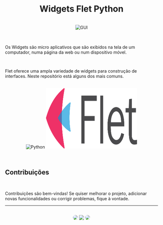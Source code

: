<h1 align="center">Widgets Flet Python</h1>
</br>

<div align="center">
<img src="https://nordicapis.com/wp-content/uploads/Whats-the-Difference-Between-a-GUI-and-an-API--1024x576.png" alt="GUI"/>
</div>
</br>
</br>

 <p>
  Os Widgets são micro aplicativos que são exibidos na tela de um computador, numa página da web ou num dispositivo móvel.
 </p>
 </br>
 
 <p>
  Flet oferece uma ampla variedade de widgets para construção de interfaces. Neste repositório está alguns dos mais comuns.
 </p>
 </br>
 
<div align="center">
<img height=200 width=300 src="https://logosmarcas.net/wp-content/uploads/2021/10/Python-Logo.png" alt="Python"/>
<img height=200 width=300 src="https://raw.githubusercontent.com/flet-dev/flet/main/media/logo/flet-logo.svg" alt="Flet"/>
</div>
</br>
</br>

 ## Contribuições
</br>

<p>
Contribuições são bem-vindas! Se quiser melhorar o projeto, adicionar novas funcionalidades ou corrigir problemas, fique à vontade.
</p>
<hr>
</br>

<div align="center">
<a href="https://www.facebook.com/profile.php?id=100091086461235"><img src="https://img.shields.io/badge/-Facebook-%230077B5?style=for-the-badge&logo=facebook&logoColor=white" style="border-radius: 30px" target="_blank" /></a>
<a href="https://www.instagram.com/sidneyteodoroaraujo" target="_blank"><img src="https://img.shields.io/badge/-Instagram-%23E4405F?style=for-the-badge&logo=instagram&logoColor=white" /></a>
<a href="https://www.linkedin.com/in/sidney-teodoro-4a4a8119b?lipi=urn%3Ali%3Apage%3Ad_flagship3_profile_view_base_contact_details%3B%2FevuTOiSSJS2hWGCZgtZiQ%3D%3D" target="_blank"><img src="https://img.shields.io/badge/-LinkedIn-%230077B5?style=for-the-badge&logo=linkedin&logoColor=white" style="border-radius: 30px" target="_blank" /></a>
</div>
